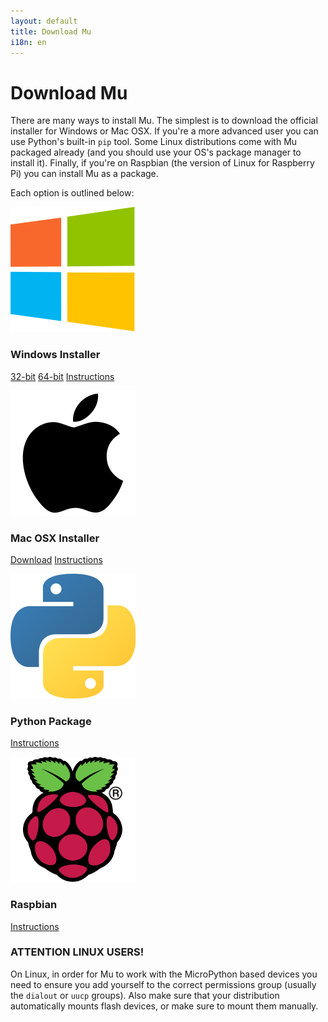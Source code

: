 ```yaml
---
layout: default
title: Download Mu
i18n: en
---
```


# Download Mu

There are many ways to install Mu. The simplest is to download the official
installer for Windows or Mac OSX. If you're a more advanced user you can use
Python's built-in `pip` tool. Some Linux distributions come with Mu packaged
already (and you should use your OS's package manager to install it). Finally,
if you're on Raspbian (the version of Linux for Raspberry Pi) you can install
Mu as a package.

Each option is outlined below:


<div class="row">
  <div class="col-sm-6 col-md-3">
    <div class="thumbnail">
      <img src="/img/windows_logo.png" alt="Windows Logo">
      <div class="caption">
        <h3>Windows Installer</h3>
        <p><a href="https://github.com/mu-editor/mu/releases/download/v1.0.0/mu-editor_1.0_win32.exe" class="btn btn-primary" role="button">32-bit</a>
        <a href="https://github.com/mu-editor/mu/releases/download/v1.0.0/mu-editor_1.0_win64.exe" class="btn btn-primary" role="button">64-bit</a>
        <a href="/en/howto/install_windows" class="btn btn-default" role="button">Instructions</a></p>
      </div>
    </div>
  </div>
  <div class="col-sm-6 col-md-3">
    <div class="thumbnail">
      <img src="/img/apple_logo.png" alt="Apple Logo">
      <div class="caption">
        <h3>Mac OSX Installer</h3>
        <p><a href="https://github.com/mu-editor/mu/releases/download/v1.0.0/mu-editor_1.0_osx.dmg" class="btn btn-primary" role="button">Download</a>
        <a href="/en/howto/install_macos" class="btn btn-default" role="button">Instructions</a></p>
      </div>
    </div>
  </div>
  <div class="col-sm-6 col-md-3">
    <div class="thumbnail">
      <img src="/img/python_logo.png" alt="Python Logo">
      <div class="caption">
        <h3>Python Package</h3>
        <p><a href="/en/howto/install_with_python" class="btn btn-default" role="button">Instructions</a></p>
      </div>
    </div>
  </div>
  <div class="col-sm-6 col-md-3">
    <div class="thumbnail">
      <img src="/img/rpi_logo.png" alt="Raspberry Pi Logo">
      <div class="caption">
        <h3>Raspbian</h3>
        <p><a href="/en/howto/install_raspberry_pi" class="btn btn-default" role="button">Instructions</a></p>
      </div>
    </div>
  </div>
</div>

<div class="panel panel-danger">
    <div class="panel-heading"><h3 class="panel-title">ATTENTION LINUX USERS!</h3></div>
    <div class="panel-body">
    <p>On Linux, in order for Mu to work with the MicroPython based devices
    you need to ensure you add yourself to the correct permissions group
    (usually the <code>dialout</code> or <code>uucp</code> groups). Also make
    sure that your distribution automatically mounts flash devices, or make
    sure to mount them manually.</p>
    </div>
</div>
